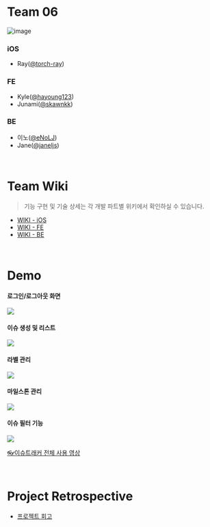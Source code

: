 # Team 06
![image](https://user-images.githubusercontent.com/68000537/122493911-74fb6f80-d023-11eb-9397-9dd73318f97b.png)

### iOS
- Ray([@torch-ray](https://github.com/torch-ray))
### FE
- Kyle([@hayoung123](https://github.com/hayoung123))
- Junami([@skawnkk](https://github.com/skawnkk))
### BE
- 이노([@eNoLJ](https://github.com/eNoLJ))
- Jane([@janeljs](https://github.com/janeljs))

<br/>

# Team Wiki
> 기능 구현 및 기술 상세는 각 개발 파트별 위키에서 확인하실 수 있습니다. 
- [WIKI - iOS](https://github.com/janeljs/issue-tracker/wiki/%5BiOS%5D)
- [WIKI - FE](https://github.com/janeljs/issue-tracker/wiki/%5BFE%5D%EC%A0%95%EB%A6%AC)
- [WIKI - BE](https://github.com/janeljs/issue-tracker/wiki/%5BBE%5D)


<br/>

# Demo
#### 로그인/로그아웃 화면
![](https://images.velog.io/images/skawnkk/post/99847daf-1e84-4ee0-8ec8-cf9684a3503a/0722%EB%A1%9C%EA%B7%B8%EC%9D%B8%EB%A1%9C%EA%B7%B8%EC%95%84%EC%9B%83.gif)

#### 이슈 생성 및 리스트
![](https://images.velog.io/images/skawnkk/post/dc2e9eae-b327-4fa5-968f-1488d494a99d/0722%EC%9D%B4%EC%8A%88%EC%83%9D%EC%84%B1%EB%B0%8F%EC%9E%91%EC%84%B1.gif)

#### 라벨 관리
![](https://images.velog.io/images/skawnkk/post/59c214b4-2a81-417c-a3bb-856caed8d0e8/0722%EB%9D%BC%EB%B2%A8%ED%8E%B8%EC%A7%91.gif)

#### 마일스톤 관리
![](https://images.velog.io/images/skawnkk/post/a1ad3b46-ea9c-4d11-8224-344422d69b75/0722%EB%A7%88%EC%9D%BC%EC%8A%A4%ED%86%A4%ED%8E%B8%EC%A7%91.gif)

#### 이슈 필터 기능
![](https://images.velog.io/images/skawnkk/post/a0194d82-d285-458b-81a6-4aa41118ae64/0722%ED%95%84%ED%84%B0.gif)

[👓이슈트래커 전체 사용 영상](https://youtu.be/C116TaSK6DM)

<br/>

# Project Retrospective
- [프로젝트 회고](https://github.com/janeljs/issue-tracker/wiki/%ED%94%84%EB%A1%9C%EC%A0%9D%ED%8A%B8-%ED%9A%8C%EA%B3%A0)
